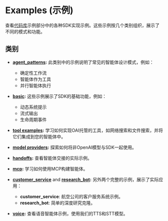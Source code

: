 # Examples (示例)

查看[代码库](https://github.com/openai/openai-agents-python/tree/main/examples)示例部分中的各种SDK实现示例。这些示例按几个类别组织，展示了不同的模式和功能。

## 类别

- **[agent_patterns](https://github.com/openai/openai-agents-python/tree/main/examples/agent_patterns):**
  此类别中的示例说明了常见的智能体设计模式，例如：

    - 确定性工作流
    - 智能体作为工具
    - 并行智能体执行

- **[basic](https://github.com/openai/openai-agents-python/tree/main/examples/basic):**
  这些示例展示了SDK的基础功能，例如：

    - 动态系统提示
    - 流式输出
    - 生命周期事件

- **[tool examples](https://github.com/openai/openai-agents-python/tree/main/examples/tools):**
  学习如何实现OAI托管的工具，如网络搜索和文件搜索，并将它们集成到您的智能体中。

- **[model providers](https://github.com/openai/openai-agents-python/tree/main/examples/model_providers):**
  探索如何将非OpenAI模型与SDK一起使用。

- **[handoffs](https://github.com/openai/openai-agents-python/tree/main/examples/handoffs):**
  查看智能体交接的实际示例。

- **[mcp](https://github.com/openai/openai-agents-python/tree/main/examples/mcp):**
  学习如何使用MCP构建智能体。

- **[customer_service](https://github.com/openai/openai-agents-python/tree/main/examples/customer_service)** and **[research_bot](https://github.com/openai/openai-agents-python/tree/main/examples/research_bot):**
  另外两个完整的示例，展示了实际应用：

    - **customer_service**: 航空公司的客户服务系统示例。
    - **research_bot**: 简单的深度研究克隆。

- **[voice](https://github.com/openai/openai-agents-python/tree/main/examples/voice):**
  查看语音智能体示例，使用我们的TTS和STT模型。
